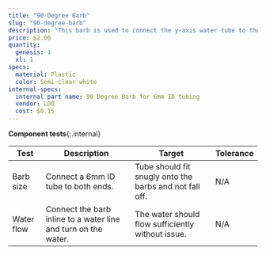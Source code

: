 ```yaml
---
title: "90-Degree Barb"
slug: "90-degree-barb"
description: "This barb is used to connect the y-axis water tube to the z-axis water tube."
price: $2.00
quantity:
  genesis: 1
  xl: 1
specs:
  material: Plastic
  color: Semi-clear white
internal-specs:
  internal part name: 90 Degree Barb for 6mm ID tubing
  vendor: LDO
  cost: $0.15
---
```


**Component tests**{:.internal}

|Test         |Description  |Target       |Tolerance    |
|-------------|-------------|-------------|-------------|
|Barb size    |Connect a 6mm ID tube to both ends.|Tube should fit snugly onto the barbs and not fall off.|N/A
|Water flow   |Connect the barb inline to a water line and turn on the water.|The water should flow sufficiently without issue.|N/A